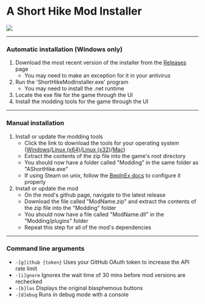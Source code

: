 # A Short Hike Mod Installer

<img src="https://img.shields.io/github/downloads/BrandenEK/AShortHike.Modding.Installer/total?color=248721&style=for-the-badge">

---

### Automatic installation (Windows only)
1. Download the most recent version of the installer from the [Releases](https://github.com/BrandenEK/AShortHike.Modding.Installer/releases) page
   - You may need to make an exception for it in your antivirus
3. Run the 'ShortHikeModInstaller.exe' program
   - You may need to install the .net runtime
4. Locate the exe file for the game through the UI
5. Install the modding tools for the game through the UI

---

### Manual installation
1. Install or update the modding tools
   - Click the link to download the tools for your operating system ([Windows](https://github.com/BrandenEK/AShortHike.ModdingTools/raw/main/modding-tools-windows.zip)/[Linux (x64)](https://github.com/BrandenEK/AShortHike.ModdingTools/raw/main/modding-tools-linux-x64.zip)/[Linux (x32)](https://github.com/BrandenEK/AShortHike.ModdingTools/raw/main/modding-tools-linux-x32.zip)/[Mac](https://github.com/BrandenEK/AShortHike.ModdingTools/raw/main/modding-tools-mac.zip))
   - Extract the contents of the zip file into the game's root directory
   - You should now have a folder called "Modding" in the same folder as "AShortHike.exe"
   - If using Steam on unix, follow the [BepInEx docs](https://docs.bepinex.dev/articles/advanced/steam_interop.html) to configure it properly
2. Install or update the mod
   - On the mod's github page, navigate to the latest release
   - Download the file called "ModName.zip" and extract the contents of the zip file into the "Modding" folder
   - You should now have a file called "ModName.dll" in the "Modding/plugins" folder
   - Repeat this step for all of the mod's dependencies

---

### Command line arguments
- ```-[g]ithub {token}``` Uses your GitHub OAuth token to increase the API rate limit
- ```-[i]gnore``` Ignores the wait time of 30 mins before mod versions are rechecked
- ```-[b]las``` Displays the original blasphemous buttons
- ```-[d]ebug``` Runs in debug mode with a console
